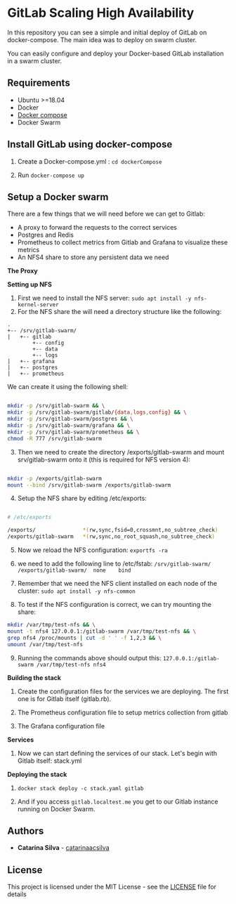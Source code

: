 # GitLab Scaling High Availability

In this repository you can see a simple and initial deploy of GitLab on docker-compose. The main idea was to deploy on swarm cluster.

You can easily configure and deploy your Docker-based GitLab installation in a swarm cluster.


## Requirements

- Ubuntu >=18.04
- Docker
- [Docker compose](https://docs.docker.com/compose/install/)
- Docker Swarm


## Install GitLab using docker-compose

1. Create a Docker-compose.yml : `cd dockerCompose`

2. Run `docker-compose up`



## Setup a Docker swarm

There are a few things that we will need before we can get to Gitlab:

- A proxy to forward the requests to the correct services
- Postgres and Redis
- Prometheus to collect metrics from Gitlab and Grafana to visualize these metrics
- An NFS4 share to store any persistent data we need

**The Proxy**

**Setting up NFS**

1. First we need to install the NFS server: `sudo apt install -y nfs-kernel-server` 
2. For the NFS share the will need a directory structure like the following:

```console
.
+-- /srv/gitlab-swarm/
|   +-- gitlab 
        +-- config
        +-- data
        +-- logs
|   +-- grafana     
|   +-- postgres
|   +-- prometheus
```

We can create it using the following shell:

```bash

mkdir -p /srv/gitlab-swarm && \
mkdir -p /srv/gitlab-swarm/gitlab/{data,logs,config} && \
mkdir -p /srv/gitlab-swarm/postgres && \
mkdir -p /srv/gitlab-swarm/grafana && \
mkdir -p /srv/gitlab-swarm/prometheus && \
chmod -R 777 /srv/gitlab-swarm

```

3. Then we need to create the directory /exports/gitlab-swarm and mount srv/gitlab-swarm onto it (this is required for NFS version 4):

``` bash

mkdir -p /exports/gitlab-swarm
mount --bind /srv/gitlab-swarm /exports/gitlab-swarm

```

4. Setup the NFS share by editing /etc/exports:

``` bash

# /etc/exports

/exports/               *(rw,sync,fsid=0,crossmnt,no_subtree_check)
/exports/gitlab-swarm   *(rw,sync,no_root_squash,no_subtree_check)

```

5. Now we reload the NFS configuration: `exportfs -ra`

6. we need to add the following line to /etc/fstab: `/srv/gitlab-swarm/      /exports/gitlab-swarm/  none    bind`

7. Remember that we need the NFS client installed on each node of the cluster: `sudo apt install -y nfs-common`

8. To test if the NFS configuration is correct, we can try mounting the share:

``` bash
mkdir /var/tmp/test-nfs && \
mount -t nfs4 127.0.0.1:/gitlab-swarm /var/tmp/test-nfs && \
grep nfs4 /proc/mounts | cut -d ' ' -f 1,2,3 && \
umount /var/tmp/test-nfs

```

9. Running the commands above should output this: `127.0.0.1:/gitlab-swarm /var/tmp/test-nfs nfs4`


**Building the stack**

1. Create the configuration files for the services we are deploying. The first one is for Gitlab itself (gitlab.rb).

2. The Prometheus configuration file to setup metrics collection from gitlab

3. The Grafana configuration file

**Services**

1. Now we can start defining the services of our stack. Let's begin with Gitlab itself: stack.yml

**Deploying the stack**

1. `docker stack deploy -c stack.yaml gitlab`

2. And if you access `gitlab.localtest.me` you get to our Gitlab instance running on Docker Swarm.



## Authors

* **Catarina Silva** - [catarinaacsilva](https://github.com/catarinaacsilva)

## License

This project is licensed under the MIT License - see the [LICENSE](LICENSE) file for details
